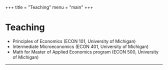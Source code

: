 +++
title = "Teaching"
menu = "main"
+++

# Teaching

- Principles of Economics (ECON 101, University of Michigan)
- Intermediate Microeconomics (ECON 401, University of Michigan)
- Math for Master of Applied Economics program (ECON 500, University of Michigan)

***
